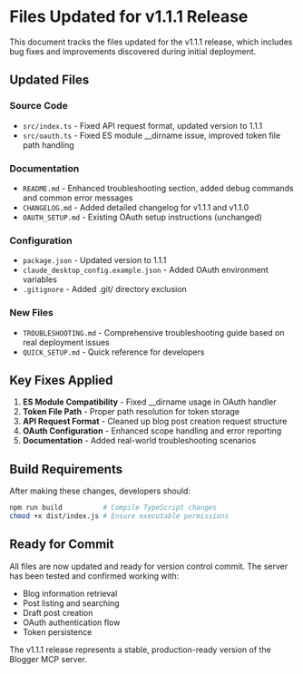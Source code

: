 # Files Updated for v1.1.1 Release

This document tracks the files updated for the v1.1.1 release, which includes bug fixes and improvements discovered during initial deployment.

## Updated Files

### Source Code
- `src/index.ts` - Fixed API request format, updated version to 1.1.1
- `src/oauth.ts` - Fixed ES module __dirname issue, improved token file path handling

### Documentation  
- `README.md` - Enhanced troubleshooting section, added debug commands and common error messages
- `CHANGELOG.md` - Added detailed changelog for v1.1.1 and v1.1.0
- `OAUTH_SETUP.md` - Existing OAuth setup instructions (unchanged)

### Configuration
- `package.json` - Updated version to 1.1.1
- `claude_desktop_config.example.json` - Added OAuth environment variables
- `.gitignore` - Added .git/ directory exclusion

### New Files
- `TROUBLESHOOTING.md` - Comprehensive troubleshooting guide based on real deployment issues
- `QUICK_SETUP.md` - Quick reference for developers

## Key Fixes Applied

1. **ES Module Compatibility** - Fixed __dirname usage in OAuth handler
2. **Token File Path** - Proper path resolution for token storage
3. **API Request Format** - Cleaned up blog post creation request structure  
4. **OAuth Configuration** - Enhanced scope handling and error reporting
5. **Documentation** - Added real-world troubleshooting scenarios

## Build Requirements

After making these changes, developers should:

```bash
npm run build          # Compile TypeScript changes
chmod +x dist/index.js # Ensure executable permissions
```

## Ready for Commit

All files are now updated and ready for version control commit. The server has been tested and confirmed working with:
- Blog information retrieval
- Post listing and searching  
- Draft post creation
- OAuth authentication flow
- Token persistence

The v1.1.1 release represents a stable, production-ready version of the Blogger MCP server.
